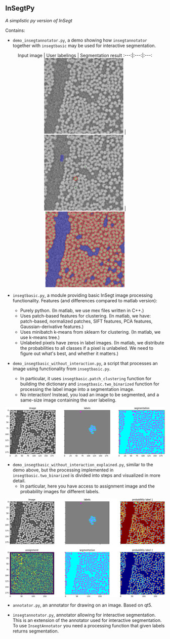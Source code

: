 ## InSegtPy

*A simplistic py version of InSegt*

Contains:

* `demo_insegtannotator.py`, a demo showing how `insegtannotator` together with `insegtbasic` may be used for interactive segmentation.

<div align="center">
Input image | User labelings | Segmentation result
:---:|:---:|:---:
<img src="ExampleFigures/glass/gray.png" width = "250">  |  <img src="ExampleFigures/glass/annotations_overlay.png" width = "250"> | <img src="ExampleFigures/glass/segmentations_overlay.png" width = "250">
</div>


* `insegtbasic.py`, a module providing basic InSegt image processing functionality. Features (and differences compared to matlab version):
   - Purely python. (In matlab, we use mex files written in C++.)
   - Uses patch-based features for clustering. (In matlab, we have: patch-based, normalized patches, SIFT features, PCA features, Gaussian-derivative features.)
   - Uses minibatch k-means from sklearn for clustering. (In matlab, we use k-means tree.)
   - Unlabeled pixels have zeros in label images. (In matlab, we distribute the probabilities to all classes if a pixel is unlabeled. We need to figure out what's best, and whether it matters.)  


* `demo_insegtbasic_without_interaction.py`, a script that processes an image using functionality from `insegtbasic.py`.
   - In particular, it uses `insegtbasic.patch_clustering` function for building the dictionary and `insegtbasic.two_binarized` function for processing the label image into a segmentation image.
   - No interaction! Instead, you load an image to be segmented, and a same-size image containing the user labeling.

<div align="center"><img src="ExampleFigures/demo_insegtbasic.png" width = "750"></div>


* `demo_insegtbasic_without_interaction_explained.py`, similar to  the demo above, but the processing implemented in `insegtbasic.two_binarized` is divided into steps and visualized in more detail.
  - In particular, here you have access to assignment image and the probability images for different labels.

<div align="center"><img src="ExampleFigures/demo_insegtbasic_explained.png" width = "750"></div>

* `annotator.py`, an annotator for drawing on an image. Based on qt5.

* `insegtannotator.py`, annotator allowing for interactive segmentation. This is an extension of the annotator used for interactive segmentation. To use `InsegtAnnotator` you need a processing function that given labels returns segmentation.
